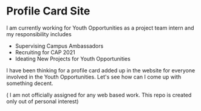 # Profile Card Site

I am currently working for Youth Opportunities as a project team intern and my responsibility includes
- Supervising Campus Ambassadors
- Recruiting for CAP 2021 
- Ideating New Projects for Youth Opportunities

I have been thinking for a profile card added up in the website for everyone involved in the Youth Opportunities. Let's see how can I come up with something  decent.

( I am not officially assigned for any web based work. This repo is created only out of personal interest)